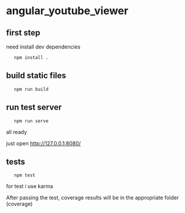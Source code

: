 # angular_youtube_viewer

## first step

need install dev dependencies

```
   npm install .
```

## build static files

```
   npm run build
```   

## run test server
   
```   
   npm run serve
```   
   
all ready

just open http://127.0.0.1:8080/

## tests

```   
   npm test
```   

for test i use karma

After passing the test, coverage results will be in the appropriate folder (coverage)

